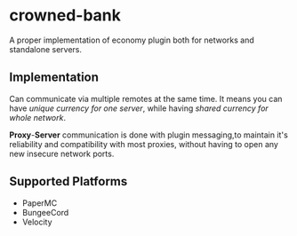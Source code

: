 # crowned-bank
A proper implementation of economy plugin both for networks and standalone servers. 

## Implementation
Can communicate via multiple remotes at the same time. 
It means you can have *unique currency for one server*, while having *shared currency for whole network*. 

**Proxy**-**Server** communication is done with plugin messaging,to maintain it's reliability and compatibility with most proxies,
without having to open any new insecure network ports. 

## Supported Platforms
- PaperMC 
- BungeeCord
- Velocity
